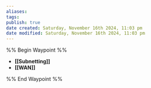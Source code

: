 ```yaml
---
aliases: 
tags: 
publish: true
date created: Saturday, November 16th 2024, 11:03 pm
date modified: Saturday, November 16th 2024, 11:03 pm
---
```

%% Begin Waypoint %%
- **[[Subnetting]]**
- **[[WAN]]**

%% End Waypoint %%